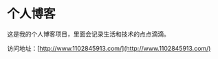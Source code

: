 # 个人博客

这是我的个人博客项目，里面会记录生活和技术的点点滴滴。


访问地址：[http://www.1102845913.com/](http://www.1102845913.com/)


